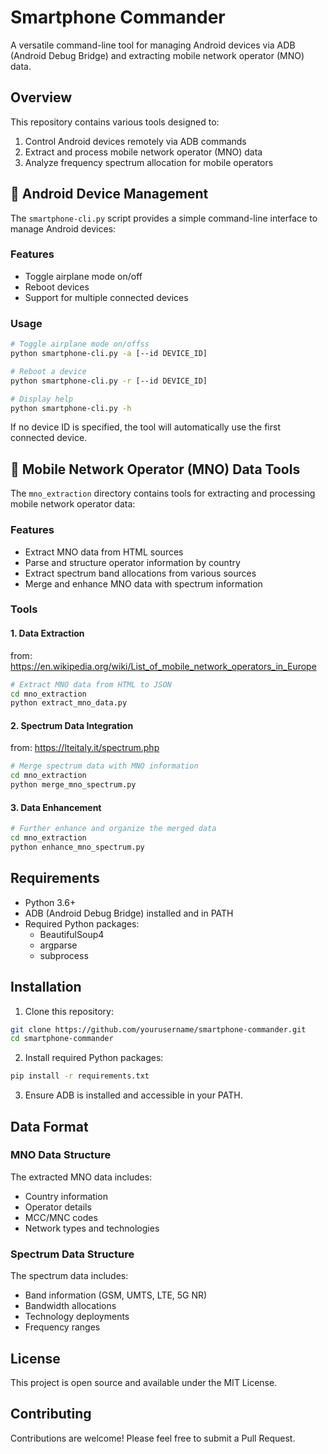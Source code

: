 # Smartphone Commander

A versatile command-line tool for managing Android devices via ADB (Android Debug Bridge) and extracting mobile network operator (MNO) data.

## Overview

This repository contains various tools designed to:

1. Control Android devices remotely via ADB commands
2. Extract and process mobile network operator (MNO) data
3. Analyze frequency spectrum allocation for mobile operators

## 📱 Android Device Management

The `smartphone-cli.py` script provides a simple command-line interface to manage Android devices:

### Features

- Toggle airplane mode on/off
- Reboot devices
- Support for multiple connected devices

### Usage

```bash
# Toggle airplane mode on/offss
python smartphone-cli.py -a [--id DEVICE_ID]

# Reboot a device
python smartphone-cli.py -r [--id DEVICE_ID]

# Display help
python smartphone-cli.py -h
```

If no device ID is specified, the tool will automatically use the first connected device.

## 📡 Mobile Network Operator (MNO) Data Tools

The `mno_extraction` directory contains tools for extracting and processing mobile network operator data:

### Features

- Extract MNO data from HTML sources
- Parse and structure operator information by country
- Extract spectrum band allocations from various sources
- Merge and enhance MNO data with spectrum information

### Tools

#### 1. Data Extraction

from: https://en.wikipedia.org/wiki/List_of_mobile_network_operators_in_Europe 

```bash
# Extract MNO data from HTML to JSON
cd mno_extraction
python extract_mno_data.py
```

#### 2. Spectrum Data Integration

from: https://lteitaly.it/spectrum.php 

```bash
# Merge spectrum data with MNO information
cd mno_extraction
python merge_mno_spectrum.py
```

#### 3. Data Enhancement

```bash
# Further enhance and organize the merged data
cd mno_extraction
python enhance_mno_spectrum.py
```

## Requirements

- Python 3.6+
- ADB (Android Debug Bridge) installed and in PATH
- Required Python packages:
  - BeautifulSoup4
  - argparse
  - subprocess

## Installation

1. Clone this repository:
```bash
git clone https://github.com/yourusername/smartphone-commander.git
cd smartphone-commander
```

2. Install required Python packages:
```bash
pip install -r requirements.txt
```

3. Ensure ADB is installed and accessible in your PATH.

## Data Format

### MNO Data Structure

The extracted MNO data includes:
- Country information
- Operator details
- MCC/MNC codes
- Network types and technologies

### Spectrum Data Structure

The spectrum data includes:
- Band information (GSM, UMTS, LTE, 5G NR)
- Bandwidth allocations
- Technology deployments
- Frequency ranges

## License

This project is open source and available under the MIT License.

## Contributing

Contributions are welcome! Please feel free to submit a Pull Request.
